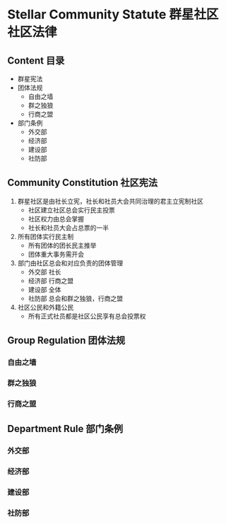 # Stellar Community Statute 群星社区社区法律
## Content 目录
- 群星宪法
- 团体法规
    - 自由之墙
    - 群之独狼
    - 行商之盟
- 部门条例
    - 外交部
    - 经济部
    - 建设部
    - 社防部
## Community Constitution 社区宪法
1. 群星社区是由社长立宪，社长和社员大会共同治理的君主立宪制社区
    - 社区建立社区总会实行民主投票
    - 社区权力由总会掌握
    - 社长和社员大会占总票的一半
2. 所有团体实行民主制
    - 所有团体的团长民主推举
    - 团体重大事务需开会
3. 部门由社区总会和对应负责的团体管理
    - 外交部 社长
    - 经济部 行商之盟
    - 建设部 全体
    - 社防部 总会和群之独狼，行商之盟
4. 社区公民和外籍公民
    - 所有正式社员都是社区公民享有总会投票权
## Group Regulation 团体法规

### 自由之墙

### 群之独狼

### 行商之盟

## Department Rule 部门条例

### 外交部

### 经济部

### 建设部

### 社防部
